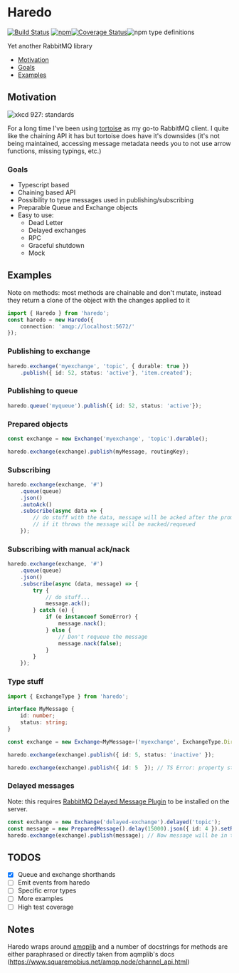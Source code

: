 # Haredo

[![Build Status](https://travis-ci.com/KristjanTammekivi/Haredo.svg?token=5sH57fp4gyjYbXpM9ZY9&branch=master)](https://travis-ci.com/KristjanTammekivi/Haredo)
[![npm](https://img.shields.io/npm/v/haredo.svg)](https://www.npmjs.com/package/haredo)[![Coverage Status](https://coveralls.io/repos/github/KristjanTammekivi/Haredo/badge.svg?branch=master)](https://coveralls.io/github/KristjanTammekivi/Haredo?branch=master)![npm type definitions](https://img.shields.io/npm/types/typescript.svg)

Yet another RabbitMQ library

- [Motivation](#motivation)
- [Goals](#goals)
- [Examples](#examples)

## Motivation

![xkcd 927: standards](https://imgs.xkcd.com/comics/standards.png)

For a long time I've been using [tortoise](https://www.npmjs.com/package/tortoise) as my go-to RabbitMQ client. I quite like the chaining API it has but tortoise does have it's downsides (it's not being maintained, accessing message metadata needs you to not use arrow functions, missing typings, etc.)

### Goals

- Typescript based
- Chaining based API
- Possibility to type messages used in publishing/subscribing
- Preparable Queue and Exchange objects
- Easy to use:
    - Dead Letter
    - Delayed exchanges
    - RPC
    - Graceful shutdown
    - Mock

## Examples

Note on methods: most methods are chainable and don't mutate, instead they return a clone of the object with the changes applied to it

```typescript
import { Haredo } from 'haredo';
const haredo = new Haredo({
    connection: 'amqp://localhost:5672/'
});
```

### Publishing to exchange

```typescript
haredo.exchange('myexchange', 'topic', { durable: true })
    .publish({ id: 52, status: 'active'}, 'item.created');
```

### Publishing to queue

```typescript
haredo.queue('myqueue').publish({ id: 52, status: 'active'});
```

### Prepared objects

```typescript
const exchange = new Exchange('myexchange', 'topic').durable();

haredo.exchange(exchange).publish(myMessage, routingKey);
```

### Subscribing

```typescript
haredo.exchange(exchange, '#')
    .queue(queue)
    .json()
    .autoAck()
    .subscribe(async data => {
        // do stuff with the data, message will be acked after the promise this function returns is resolved
        // if it throws the message will be nacked/requeued
    });
```

### Subscribing with manual ack/nack

```typescript
haredo.exchange(exchange, '#')
    .queue(queue)
    .json()
    .subscribe(async (data, message) => {
        try {
            // do stuff...
            message.ack();
        } catch (e) {
            if (e instanceof SomeError) {
                message.nack();
            } else {
                // Don't requeue the message
                message.nack(false);
            }
        }
    });
```

### Type stuff

```typescript
import { ExchangeType } from 'haredo';

interface MyMessage {
    id: number;
    status: string;
}

const exchange = new Exchange<MyMessage>('myexchange', ExchangeType.Direct);

haredo.exchange(exchange).publish({ id: 5, status: 'inactive' });

haredo.exchange(exchange).publish({ id: 5  }); // TS Error: property status is missing in type ... but required in type MyMessage

```

### Delayed messages
Note: this requires [RabbitMQ Delayed Message Plugin](https://github.com/rabbitmq/rabbitmq-delayed-message-exchange) to be installed on the server.

```typescript
const exchange = new Exchange('delayed-exchange').delayed('topic');
const message = new PreparedMessage().delay(15000).json({ id: 4 }).setRoutingKey('item.created');
haredo.exchange(exchange).publish(message); // Now message will be in the exchange for 15 seconds before being routed
```

## TODOS

- [x] Queue and exchange shorthands
- [ ] Emit events from haredo
- [ ] Specific error types
- [ ] More examples
- [ ] High test coverage

## Notes

Haredo wraps around [amqplib](https://www.npmjs.com/package/amqplib) and a number of docstrings for methods are either
paraphrased or directly taken from aqmplib's docs (https://www.squaremobius.net/amqp.node/channel_api.html)
